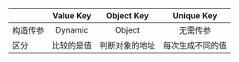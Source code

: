 |          | Value Key  |   Object Key   |    Unique Key    |
| -------- | :--------: | :------------: | :--------------: |
| 构造传参 |  Dynamic   |     Object     |     无需传参     |
| 区分     | 比较的是值 | 判断对象的地址 | 每次生成不同的值 |


